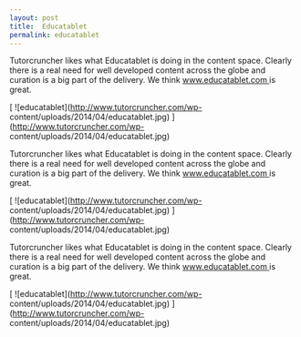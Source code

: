 ```yaml
---
layout: post
title:  Educatablet
permalink: educatablet
---
```

Tutorcruncher likes what Educatablet is doing in the content space. Clearly
there is a real need for well developed content across the globe and curation
is a big part of the delivery. We think [ www.educatablet.com
](http://www.educatablet.com) is great.

[ ![educatablet](http://www.tutorcruncher.com/wp-
content/uploads/2014/04/educatablet.jpg) ](http://www.tutorcruncher.com/wp-
content/uploads/2014/04/educatablet.jpg)

Tutorcruncher likes what Educatablet is doing in the content space. Clearly
there is a real need for well developed content across the globe and curation
is a big part of the delivery. We think [ www.educatablet.com
](http://www.educatablet.com) is great.

[ ![educatablet](http://www.tutorcruncher.com/wp-
content/uploads/2014/04/educatablet.jpg) ](http://www.tutorcruncher.com/wp-
content/uploads/2014/04/educatablet.jpg)

Tutorcruncher likes what Educatablet is doing in the content space. Clearly
there is a real need for well developed content across the globe and curation
is a big part of the delivery. We think [ www.educatablet.com
](http://www.educatablet.com) is great.

[ ![educatablet](http://www.tutorcruncher.com/wp-
content/uploads/2014/04/educatablet.jpg) ](http://www.tutorcruncher.com/wp-
content/uploads/2014/04/educatablet.jpg)
